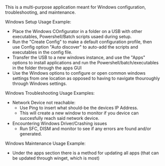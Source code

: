 This is a multi-purpose application meant for Windows configuration, troubleshooting, and maintenance.

Windows Setup Usage Example: 
 - Place the Windows COnfigurator in a folder on a USB with other executables, Powershell/Batch scripts usaed during setup.
 - Run the "Create Config" to make a default configuration profile, then use Config option "Auto discover" to auto-add the scripts and executables in the config file.
 - Transfer the USB to a new windows instance, and use the "Apps" options to install applications and run the Powershell/batch/executables in the folder through the apps GUI
 - Use the Windows options to configure or open common windows settings from one location as opposed to having to navigate thouroughly through Windows settings.

Windows Troubleshooting Usage Examples:
 - Network Device not reachable:
   - Use Ping to insert what should-be the devices IP Address.
   - This will create a new window to monitor if you device can succesfully reach said network device.
 - Encountering Windows Driver/Crashing issues
   - Run SFC, DISM and monitor to see if any errors are found and/or generated.

Windows Maintenance Usage Example:
 - Under the apps section there is a method for updating all apps (that can be updated through winget, which is most)
